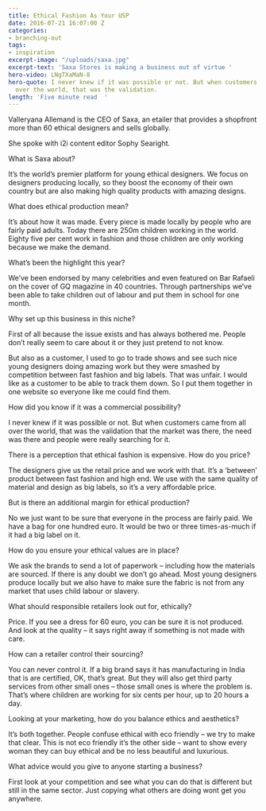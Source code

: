 ```yaml
---
title: Ethical Fashion As Your USP
date: 2016-07-21 16:07:00 Z
categories:
- branching-out
tags:
- inspiration
excerpt-image: "/uploads/saxa.jpg"
excerpt-text: 'Saxa Stores is making a business out of virtue '
hero-video: LNgTXaMaN-8
hero-quote: I never knew if it was possible or not. But when customers came from all
  over the world, that was the validation.
length: 'Five minute read  '
---
```


Valleryana Allemand is the CEO of Saxa, an etailer that provides a shopfront more than 60 ethical designers and sells globally.

She spoke with i2i content editor Sophy Searight.

What is Saxa about?

It’s the world’s premier platform for young ethical designers. We focus on designers producing locally, so they boost the economy of their own country but are also making high quality products with amazing designs.

What does ethical production mean?

It’s about how it was made. Every piece is made locally by people who are fairly paid adults. Today there are 250m children working in the world. Eighty five per cent work in fashion and those children are only working because we make the demand.

What’s been the highlight this year?

We’ve been endorsed by many celebrities and even featured on Bar Rafaeli on the cover of GQ magazine in 40 countries. Through partnerships we’ve been able to take children out of labour and put them in school for one month.

Why set up this business in this niche?

First of all because the issue exists and has always bothered me. People don’t really seem to care about it or they just pretend to not know.

But also as a customer, I used to go to trade shows and see such nice young designers doing amazing work but they were smashed by competition between fast fashion and big labels. That was unfair. I would like as a customer to be able to track them down. So I put them together in one website so everyone like me could find them.

How did you know if it was a commercial possibility?

I never knew if it was possible or not. But when customers came from all over the world, that was the validation that the market was there, the need was there and people were really searching for it.

There is a perception that ethical fashion is expensive. How do you price?

The designers give us the retail price and we work with that.  It’s a ‘between’ product between fast fashion and high end. We use with the same quality of material and design as big labels, so it’s a very affordable price.

But is there an additional margin for ethical production?

No we just want to be sure that everyone in the process are fairly paid. We have a bag for one hundred euro. It would be two or three times-as-much if it had a big label on it.

How do you ensure your ethical values are in place?

We ask the brands to send a lot of paperwork – including how the materials  are sourced. If there is any doubt we don’t go ahead. Most  young designers produce locally but we also have to make sure the fabric is not from any market that uses child labour or slavery.

What should responsible retailers look out for, ethically?

Price. If you see a dress for 60 euro, you can be sure it is not produced. And look at the quality – it says right away if something is not made with care.

How can a retailer control their sourcing?

You can never control it. If a big brand says it has manufacturing in India that is are certified, OK, that’s great. But they will also get third party services from other small ones – those small ones is where the problem is. That’s where children are working for six cents per hour, up to 20 hours a day.

Looking at your marketing, how do you balance ethics and aesthetics?

It’s both together. People confuse ethical with eco friendly – we try to make that clear. This is not eco friendly it’s the other side – want to show every woman they can buy ethical and be no less beautiful and luxurious.

What advice would you give to anyone starting a business?

First look at your competition and see what you can do that is different but still in the same sector. Just copying what others are doing wont get you anywhere.